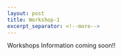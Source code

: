 ```yaml
---
layout: post
title: Workshop-1
excerpt_separator: <!--more-->
---
```


Workshops Information coming soon!!